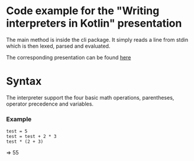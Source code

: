 # Code example for the "Writing interpreters in Kotlin" presentation

The main method is inside the cli package.
It simply reads a line from stdin which is then lexed, parsed and evaluated.

The corresponding presentation can be found [here](https://github.com/iamnepster/writinginterpretersinkotlin)

# Syntax

The interpreter support the four basic math operations, parentheses, operator precedence and variables. 

### Example
```
test = 5
test = test + 2 * 3
test * (2 + 3)
```
=> 55
